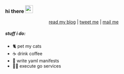 ### hi there <img src="https://media.giphy.com/media/hvRJCLFzcasrR4ia7z/giphy.gif" width="25px">

<p align="center">
  <a href="https://noise.tobbbl.es">read my blog</a>  |  <a href="https://links.tobbbl.es/twitter">tweet me</a>  |  <a href="mailto:hi@tobbble.es">mail me</a>  
</p>


##### stuff i do:
- 🐈 pet my cats
- ☕️ drink coffee
- 🤖 write yaml manifests
- 👨‍💻 execute go services
